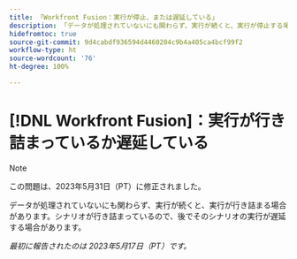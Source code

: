 ```yaml
---
title: 「Workfront Fusion：実行が停止、または遅延している」
description: 「データが処理されていないにも関わらず、実行が続くと、実行が停止する場合があります。シナリオが行き詰まっているので、後でそのシナリオの実行が遅延する場合があります。」
hidefromtoc: true
source-git-commit: 9d4cabdf936594d4460204c9b4a405ca4bcf99f2
workflow-type: ht
source-wordcount: '76'
ht-degree: 100%

---
```



# [!DNL Workfront Fusion]：実行が行き詰まっているか遅延している

>[!NOTE]
>
>この問題は、2023年5月31日（PT）に修正されました。

データが処理されていないにも関わらず、実行が続くと、実行が行き詰まる場合があります。シナリオが行き詰まっているので、後でそのシナリオの実行が遅延する場合があります。

_最初に報告されたのは 2023年5月17日（PT）です。_

